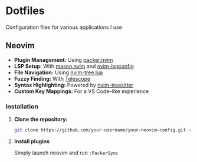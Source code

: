 # Dotfiles

Configuration files for various applications I use

## Neovim
- **Plugin Management:** Using [packer.nvim](https://github.com/wbthomason/packer.nvim)
- **LSP Setup:** With [mason.nvim](https://github.com/williamboman/mason.nvim) and [nvim-lspconfig](https://github.com/neovim/nvim-lspconfig)
- **File Navigation:** Using [nvim-tree.lua](https://github.com/nvim-tree/nvim-tree.lua)
- **Fuzzy Finding:** With [Telescope](https://github.com/nvim-telescope/telescope.nvim)
- **Syntax Highlighting:** Powered by [nvim-treesitter](https://github.com/nvim-treesitter/nvim-treesitter)
- **Custom Key Mappings:** For a VS Code–like experience

### Installation

1. **Clone the repository:**

   ```sh
   git clone https://github.com/your-username/your-neovim-config.git ~/.config/nvim
   ```
3. **Install plugins**

   Simply launch neovim and run ```:PackerSync```
